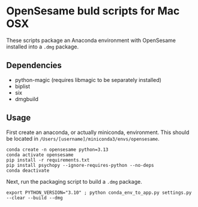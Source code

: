 # OpenSesame buld scripts for Mac OSX

These scripts package an Anaconda environment with OpenSesame installed into a `.dmg` package.

## Dependencies

- python-magic (requires libmagic to be separately installed)
- biplist
- six
- dmgbuild

## Usage

First create an anaconda, or actually miniconda, environment. This should be located in `/Users/[username]/miniconda3/envs/opensesame`.

```
conda create -n opensesame python=3.13
conda activate opensesame
pip install -r requirements.txt
pip install psychopy --ignore-requires-python --no-deps
conda deactivate
```

Next, run the packaging script to build a `.dmg` package.

```
export PYTHON_VERSION="3.10" ; python conda_env_to_app.py settings.py --clear --build --dmg
````

